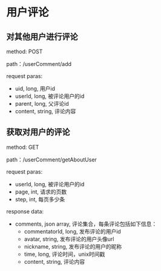 # 用户评论
## 对其他用户进行评论
method: POST

path：/userComment/add

request paras:

* uid, long, 用户id
* userId, long, 被评论用户的id
* parent, long, 父评论id
* content, string, 评论内容

## 获取对用户的评论
method: GET  

path：/userComment/getAboutUser

request paras:

* userId, long, 被评论用户的id
* page, int, 请求的页数
* step, int, 每页多少条

response data:

* comments, json array, 评论集合，每条评论包括如下信息：
    * commentatorId, long, 发布评论的用户id
    * avatar, string, 发布评论的用户头像url
    * nickname, string, 发布评论的用户的昵称
    * time, long, 评论时间，unix时间戳
    * content, string, 评论内容


